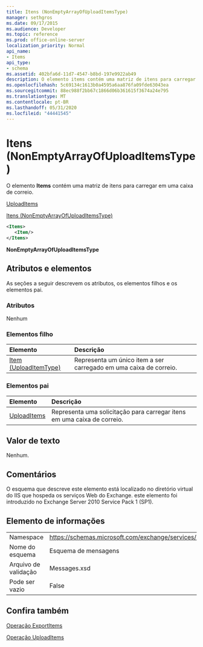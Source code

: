 ```yaml
---
title: Itens (NonEmptyArrayOfUploadItemsType)
manager: sethgros
ms.date: 09/17/2015
ms.audience: Developer
ms.topic: reference
ms.prod: office-online-server
localization_priority: Normal
api_name:
- Items
api_type:
- schema
ms.assetid: 402bfa6d-11d7-4547-b8bd-197e9922ab49
description: O elemento items contém uma matriz de itens para carregar em uma caixa de correio.
ms.openlocfilehash: 5c69134c1613b0a4595a6aa876fa09fde63043ea
ms.sourcegitcommit: 88ec988f2bb67c1866d06b361615f3674a24e795
ms.translationtype: MT
ms.contentlocale: pt-BR
ms.lasthandoff: 05/31/2020
ms.locfileid: "44441545"
---
```

# <a name="items-nonemptyarrayofuploaditemstype"></a>Itens (NonEmptyArrayOfUploadItemsType)

O elemento **Items** contém uma matriz de itens para carregar em uma caixa de correio. 
  
[UploadItems](uploaditems.md)
  
[Itens (NonEmptyArrayOfUploadItemsType)](items-nonemptyarrayofuploaditemstype.md)
  
```XML
<Items>
   <Item/>
</Items>
```

 **NonEmptyArrayOfUploadItemsType**
## <a name="attributes-and-elements"></a>Atributos e elementos

As seções a seguir descrevem os atributos, os elementos filhos e os elementos pai.
  
### <a name="attributes"></a>Atributos

Nenhum
  
### <a name="child-elements"></a>Elementos filho

|**Elemento**|**Descrição**|
|:-----|:-----|
|[Item (UploadItemType)](item-uploaditemtype.md) <br/> |Representa um único item a ser carregado em uma caixa de correio.  <br/> |
   
### <a name="parent-elements"></a>Elementos pai

|**Elemento**|**Descrição**|
|:-----|:-----|
|[UploadItems](uploaditems.md) <br/> |Representa uma solicitação para carregar itens em uma caixa de correio.  <br/> |
   
## <a name="text-value"></a>Valor de texto

Nenhum.
  
## <a name="remarks"></a>Comentários

O esquema que descreve este elemento está localizado no diretório virtual do IIS que hospeda os serviços Web do Exchange. este elemento foi introduzido no Exchange Server 2010 Service Pack 1 (SP1).
  
## <a name="element-information"></a>Elemento de informações

|||
|:-----|:-----|
|Namespace  <br/> |https://schemas.microsoft.com/exchange/services/2006/messages  <br/> |
|Nome do esquema  <br/> |Esquema de mensagens  <br/> |
|Arquivo de validação  <br/> |Messages.xsd  <br/> |
|Pode ser vazio  <br/> |False  <br/> |
   
## <a name="see-also"></a>Confira também



[Operação ExportItems](exportitems-operation.md)
  
[Operação UploadItems](uploaditems-operation.md)

